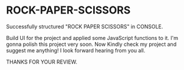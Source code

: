 # ROCK-PAPER-SCISSORS
Successfully structured "ROCK PAPER SCISSORS" in CONSOLE.

Build UI for the project and applied some JavaScript functions to it.
I'm gonna polish this project very soon.
Now Kindly check my project and suggest me anything!
I look forward hearing from you all.

THANKS FOR YOUR REVIEW.